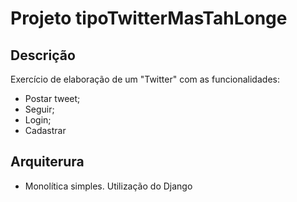 # Projeto tipoTwitterMasTahLonge
## Descrição
Exercício de elaboração de um "Twitter" com as funcionalidades:
- Postar tweet;
- Seguir;
- Login;
- Cadastrar

## Arquiterura
- Monolítica simples. Utilização do Django 
